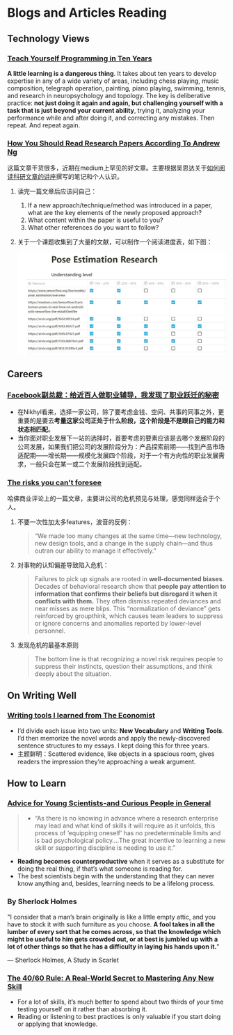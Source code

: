 # Blogs and Articles Reading

## Technology Views

### [Teach Yourself Programming in Ten Years](http://norvig.com/21-days.html)

**A little learning is a dangerous thing**. It takes about ten years to develop expertise in any of a wide variety of areas, including chess playing, music composition, telegraph operation, painting, piano playing, swimming, tennis, and research in neuropsychology and topology. The key is deliberative practice: **not just doing it again and again, but challenging yourself with a task that is just beyond your current ability**, trying it, analyzing your performance while and after doing it, and correcting any mistakes. Then repeat. And repeat again.

### [How You Should Read Research Papers According To Andrew Ng](https://towardsdatascience.com/how-you-should-read-research-papers-according-to-andrew-ng-stanford-deep-learning-lectures-98ecbd3ccfb3)

这篇文章干货很多，近期在medium上罕见的好文章。主要根据吴恩达关于[如何阅读科研文章的讲座](https://www.youtube.com/watch?v=733m6qBH-jI)撰写的笔记和个人认识。

1. 读完一篇文章后应该问自己：

   1. If a new approach/technique/method was introduced in a paper, what are the key elements of the newly proposed approach?
   2. What content within the paper is useful to you?
   3. What other references do you want to follow?

2. 关于一个课题收集到了大量的文献，可以制作一个阅读进度表，如下图：

   ![reading-progress](./images/reading-progress.png)

## Careers

### [Facebook副总裁：给近百人做职业辅导，我发现了职业跃迁的秘密](https://mp.weixin.qq.com/s/PTaZex-bvbVb-0DjcCC3Rw)

- 在Nikhyl看来，选择一家公司，除了要考虑金钱、空间、共事的同事之外，更重要的是要去**考量这家公司正处于什么阶段，这个阶段是不是跟自己的能力和状态相匹配**。
- 当你面对职业发展下一站的选择时，首要考虑的要素应该是去哪个发展阶段的公司发展，如果我们把公司的发展阶段分为：产品探索前期——找到产品市场适配期——增长期——规模化发展四个阶段，对于一个有方向性的职业发展需求，一般只会在某一或二个发展阶段找到适配。

### [The risks you can't foresee](https://hbr.org/2020/11/the-risks-you-cant-foresee)

哈佛商业评论上的一篇文章，主要讲公司的危机预见与处理，感觉同样适合于个人。

1. 不要一次性加太多features，波音的反例：

   > “We made too many changes at the same time—new technology, new design tools, and a change in the supply chain—and thus outran our ability to manage it effectively.”

2. 对事物的认知偏差导致陷入危机：

   > Failures to pick up signals are rooted in **well-documented biases**. Decades of behavioral research show that **people pay attention to information that confirms their beliefs but disregard it when it conflicts with them.** They often dismiss repeated deviances and near misses as mere blips. This “normalization of deviance” gets reinforced by groupthink, which causes team leaders to suppress or ignore concerns and anomalies reported by lower-level personnel.

3. 发现危机的最基本原则

   > The bottom line is that recognizing a novel risk requires people to suppress their instincts, question their assumptions, and think deeply about the situation. 

## On Writing Well

### [Writing tools I learned from The Economist](https://builtbywords.substack.com/p/writing-tools-i-learned-from-the)

- I’d divide each issue into two units: **New Vocabulary** and **Writing Tools**. I’d then memorize the novel words and apply the newly-discovered sentence structures to my essays. I kept doing this for three years.
- 主题鲜明：Scattered evidence, like objects in a spacious room, gives readers the impression they’re approaching a weak argument.

## How to Learn

### [Advice for Young Scientists-and Curious People in General](https://fs.blog/2021/05/advice-for-young-scientists/)

> - “As there is no knowing in advance where a research enterprise may lead and what kind of skills it will require as it unfolds, this process of ‘equipping oneself’ has no predeterminable limits and is bad psychological policy….The great incentive to learning a new skill or supporting discipline is needing to use it.”

- **Reading becomes counterproductive** when it serves as a substitute for doing the real thing, if that’s what someone is reading for. 
- The best scientists begin with the understanding that they can never know anything and, besides, learning needs to be a lifelong process.

### By Sherlock Holmes

"I consider that a man’s brain originally is like a little empty attic, and you have to stock it with such furniture as you choose. **A fool takes in all the lumber of every sort that he comes across, so that the knowledge which might be useful to him gets crowded out, or at best is jumbled up with a lot of other things so that he has a difficulty in laying his hands upon it.**"

— Sherlock Holmes, A Study in Scarlet

### [The 40/60 Rule: A Real-World Secret to Mastering Any New Skill](https://medium.com/personal-growth/the-40-60-rule-a-real-world-secret-to-mastering-any-new-skill-87dce92bf200)

- For a lot of skills, it’s much better to spend about two thirds of your time testing yourself on it rather than absorbing it.
- Reading or listening to best practices is only valuable if you start doing or applying that knowledge. 

